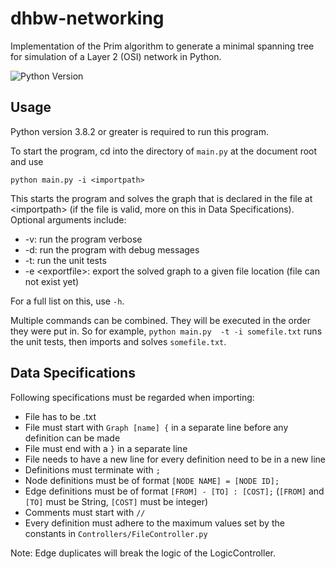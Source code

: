 # dhbw-networking
Implementation of the Prim algorithm to generate a minimal spanning tree
for simulation of a Layer 2 (OSI) network in Python.


![Python Version][python-image]
## Usage
Python version 3.8.2 or greater is required to run this program.

To start the program, cd into the directory of `main.py` at the document root and use

```
python main.py -i <importpath>
```
This starts the program and solves the graph that is declared in the file at \<importpath\> (if the file is valid, more on 
this in Data Specifications).
Optional arguments include:
* -v: run the program verbose
* -d: run the program with debug messages 
* -t: run the unit tests
* -e \<exportfile\>: export the solved graph to a given file location (file can not exist yet)

For a full list on this, use `-h`.

Multiple commands can be combined. They will be executed in the order they were put in. So for example, `python main.py 
-t -i somefile.txt` runs the unit tests, then imports and solves `somefile.txt`.

## Data Specifications
Following specifications must be regarded when importing:
* File has to be .txt
* File must start with `Graph [name] {` in a separate line before any definition can be made
* File must end with a `}` in a separate line
* File needs to have a new line for every definition need to be in a new line
* Definitions must terminate with `;`
* Node definitions must be of format `[NODE NAME] = [NODE ID];`
* Edge definitions must be of format `[FROM] - [TO] : [COST];` 
(`[FROM]` and `[TO]` must be String, `[COST]` must be integer)
* Comments must start with `//`
* Every definition must adhere to the maximum values set by the constants in `Controllers/FileController.py`

Note: Edge duplicates will break the logic of the LogicController.

[python-image]: https://img.shields.io/badge/python-v3.8.2+-brightgreen?style=flat-square&logo=python
